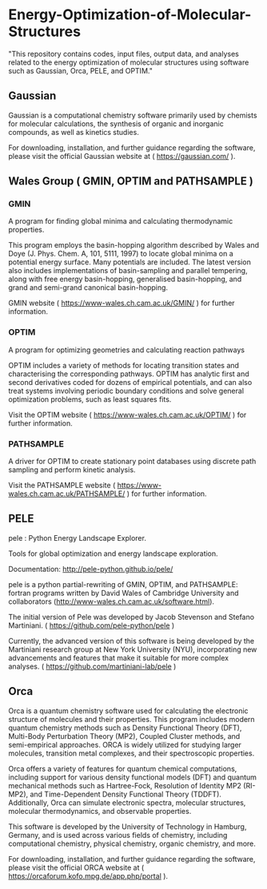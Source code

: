 # Energy-Optimization-of-Molecular-Structures
"This repository contains codes, input files, output data, and analyses related to the energy optimization of molecular structures using software such as Gaussian, Orca, PELE, and OPTIM."
## Gaussian

Gaussian is a computational chemistry software primarily used by chemists for molecular calculations, the synthesis of organic and inorganic compounds, as well as kinetics studies.

For downloading, installation, and further guidance regarding the software, please visit the official Gaussian website at ( https://gaussian.com/ ).

## Wales Group ( GMIN, OPTIM and PATHSAMPLE )

### GMIN
A program for finding global minima and calculating thermodynamic properties.

This program employs the basin-hopping algorithm described by Wales and Doye (J. Phys. Chem. A, 101, 5111, 1997) to locate global minima on a potential energy surface. Many potentials are included. The latest version also includes implementations of basin-sampling and parallel tempering, along with free energy basin-hopping, generalised basin-hopping, and grand and semi-grand canonical basin-hopping.

GMIN website ( https://www-wales.ch.cam.ac.uk/GMIN/ ) for further information.

### OPTIM
A program for optimizing geometries and calculating reaction pathways

OPTIM includes a variety of methods for locating transition states and characterising the corresponding pathways. OPTIM has analytic first and second derivatives coded for dozens of empirical potentials, and can also treat systems involving periodic boundary conditions and solve general optimization problems, such as least squares fits.

Visit the OPTIM website ( https://www-wales.ch.cam.ac.uk/OPTIM/ ) for further information.

### PATHSAMPLE
A driver for OPTIM to create stationary point databases using discrete path sampling and perform kinetic analysis.

Visit the PATHSAMPLE website ( https://www-wales.ch.cam.ac.uk/PATHSAMPLE/ ) for further information.














## PELE
pele : Python Energy Landscape Explorer.

Tools for global optimization and energy landscape exploration.

Documentation: http://pele-python.github.io/pele/

pele is a python partial-rewriting of GMIN, OPTIM, and PATHSAMPLE: fortran programs written by David Wales of Cambridge University and collaborators (http://www-wales.ch.cam.ac.uk/software.html).

The initial version of Pele was developed by Jacob Stevenson and Stefano Martiniani. ( https://github.com/pele-python/pele )

Currently, the advanced version of this software is being developed by the Martiniani research group at New York University (NYU), incorporating new advancements and features that make it suitable for more complex analyses. ( https://github.com/martiniani-lab/pele )

## Orca

Orca is a quantum chemistry software used for calculating the electronic structure of molecules and their properties. This program includes modern quantum chemistry methods such as Density Functional Theory (DFT), Multi-Body Perturbation Theory (MP2), Coupled Cluster methods, and semi-empirical approaches. ORCA is widely utilized for studying larger molecules, transition metal complexes, and their spectroscopic properties.

Orca offers a variety of features for quantum chemical computations, including support for various density functional models (DFT) and quantum mechanical methods such as Hartree-Fock, Resolution of Identity MP2 (RI-MP2), and Time-Dependent Density Functional Theory (TDDFT). Additionally, Orca can simulate electronic spectra, molecular structures, molecular thermodynamics, and observable properties.

This software is developed by the University of Technology in Hamburg, Germany, and is used across various fields of chemistry, including computational chemistry, physical chemistry, organic chemistry, and more.

For downloading, installation, and further guidance regarding the software, please visit the official ORCA website at ( https://orcaforum.kofo.mpg.de/app.php/portal ).
